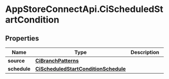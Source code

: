 # AppStoreConnectApi.CiScheduledStartCondition

## Properties

Name | Type | Description | Notes
------------ | ------------- | ------------- | -------------
**source** | [**CiBranchPatterns**](CiBranchPatterns.md) |  | [optional] 
**schedule** | [**CiScheduledStartConditionSchedule**](CiScheduledStartConditionSchedule.md) |  | [optional] 


